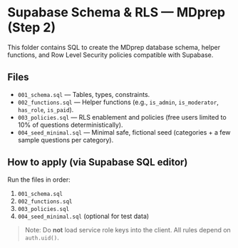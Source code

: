 # Supabase Schema & RLS — MDprep (Step 2)

This folder contains SQL to create the MDprep database schema, helper functions, and Row Level Security policies compatible with Supabase.

## Files
- `001_schema.sql` — Tables, types, constraints.
- `002_functions.sql` — Helper functions (e.g., `is_admin`, `is_moderator`, `has_role`, `is_paid`).
- `003_policies.sql` — RLS enablement and policies (free users limited to 10% of questions deterministically).
- `004_seed_minimal.sql` — Minimal safe, fictional seed (categories + a few sample questions per category).

## How to apply (via Supabase SQL editor)
Run the files in order:
1. `001_schema.sql`
2. `002_functions.sql`
3. `003_policies.sql`
4. `004_seed_minimal.sql` (optional for test data)

> Note: Do **not** load service role keys into the client. All rules depend on `auth.uid()`.
